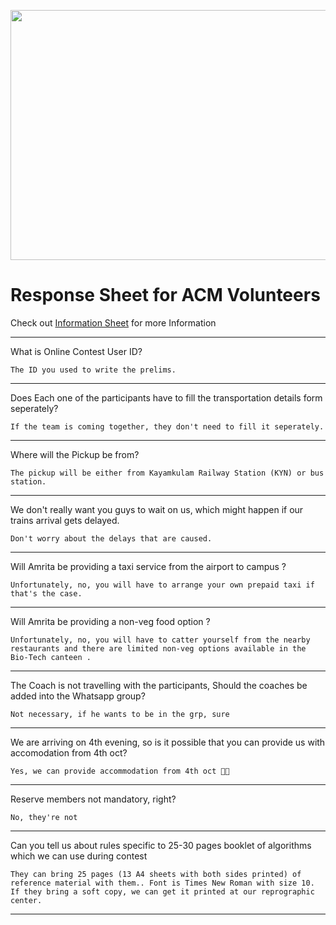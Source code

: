 <p align="center">
  <img width="700" height="400" src="https://user-images.githubusercontent.com/56226566/193438268-b79952a0-75bb-4543-baec-226e485e0de6.png">
</p>

# Response Sheet for ACM Volunteers

Check out [Information Sheet](https://stuntstorm.github.io/Information/) for more Information 

-----------------------------------------------------------
What is Online Contest User ID?

`The ID you used to write the prelims.`

-----------------------------------------------------------

Does Each one of the participants have to fill the transportation details form seperately?

`If the team is coming together, they don't need to fill it seperately.`
 
-----------------------------------------------------------

Where will the Pickup be from?

`The pickup will be either from Kayamkulam Railway Station (KYN) or bus station.`

-----------------------------------------------------------

We don't really want you guys to wait on us, which might happen if our trains arrival gets delayed.

`Don't worry about the delays that are caused.`

-----------------------------------------------------------

Will Amrita be providing a taxi service from the airport to campus ?

`Unfortunately, no, you will have to arrange your own prepaid taxi if that's the case.`

------------------------------------------------------------

Will Amrita be providing a non-veg food option ?

`Unfortunately, no, you will have to catter yourself from the nearby restaurants and there are limited non-veg options available in the Bio-Tech canteen .`

------------------------------------------------------------

The Coach is not travelling with the participants, Should the coaches be added into the Whatsapp group?

`Not necessary, if he wants to be in the grp, sure`

------------------------------------------------------------

We are arriving on 4th evening, so is it possible that you can provide us with accomodation from 4th oct?

`Yes, we can provide accommodation from 4th oct 👍🏻`

------------------------------------------------------------

Reserve members not mandatory, right?

`No, they're not`

------------------------------------------------------------

Can you tell us about rules specific to 25-30 pages booklet of algorithms which we can use during contest

`They can bring 25 pages (13 A4 sheets with both sides printed) of reference material with them.. Font is Times New Roman with size 10. If they bring a soft copy, we can get it printed at our reprographic center.`

------------------------------------------------------------

